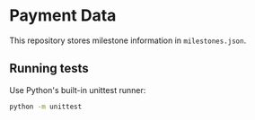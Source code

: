 # Payment Data

This repository stores milestone information in `milestones.json`.

## Running tests

Use Python's built-in unittest runner:

```bash
python -m unittest
```
